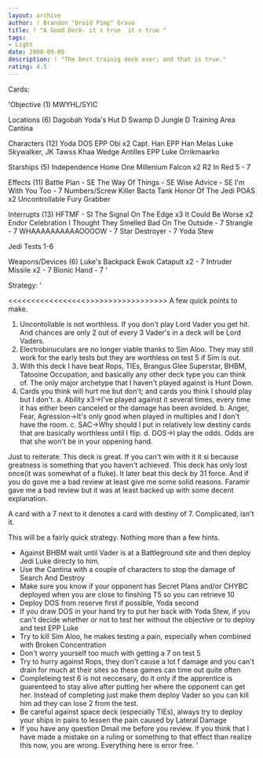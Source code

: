 ```yaml
---
layout: archive
author: ! Brandon "Droid Pimp" Gravo
title: ! "A Good Deck- it s true  it s true "
tags:
- Light
date: 2000-09-05
description: ! "The best trainig deck ever; and that is true."
rating: 4.5
---
```

Cards: 

'Objective (1)
MWYHL/SYIC

Locations (6)
Dagobah
Yoda's Hut
D Swamp
D Jungle
D Training Area
Cantina

Characters (12)
Yoda
DOS
EPP Obi x2
Capt. Han
EPP Han
Melas
Luke Skywalker, JK
Tawss Khaa
Wedge Antilles
EPP Luke
Orrikmaarko

Starships (5)
Independence
Home One
Millenium Falcon x2
R2 In Red 5 - 7

Effects (11)
Battle Plan - SE
The Way Of Things - SE
Wise Advice - SE
I'm With You Too -  7
Numbers/Screw Killer
Bacta Tank
Honor Of The Jedi
POAS x2
Uncontrollable Fury
Grabber

Interrupts (13)
HFTMF - SI
The Signal
On The Edge x3
It Could Be Worse x2
Endor Celebration
I Thought They Smelled Bad On The Outside - 7
Strangle - 7
WHAAAAAAAAAAOOOOW - 7
Star Destroyer - 7
Yoda Stew

Jedi Tests 1-6

Weapons/Devices (6)
Luke's Backpack
Ewok Catapult x2 - 7
Intruder Missile x2 - 7
Bionic Hand - 7
'

Strategy: '

<<<<<<<<<<<<<<<<<>>>>>>>>>>>>>>>>>>
A few quick points to make.
1. Uncontollable is not worthless.  If you don't play Lord Vader you get hit.	And chances are only 2 out of every 3 Vader's in a deck will be Lord Vaders.
2. Electrobinuculars are no longer viable thanks to Sim Aloo.  They may still work for the early tests but they are worthless on test 5 if Sim is out.
3. With this deck I have beat Rops, TIEs, Brangus Glee Superstar, BHBM, Tatooine Occupation, and basically any other deck type you can think of.  The only major archetype that I haven't played against is Hunt Down.
4. Cards you think will hurt me but don't; and cards you think I should play but I don't.
     a.  Ability x3->I've played against it several times, every time it has either been canceled or the damage has been avoided.
     b.  Anger, Fear, Agression->It's only good when played in multiples and I don't have the room.
     c.  SAC->Why should I put in relatively low destiny cards that are basically worthless until I flip.
     d.  DOS->I play the odds.	Odds are that she won't be in your oppening hand.

Just to reiterate.  This deck is great.  If you can't win with it it si because greatness is something that you haven't achieved.  This deck has only lost once(it was somewhat of a fluke).	It later beat this deck by 31 force. And if you do gove me a bad review at least give me some solid reasons.  Faramir gave me a bad review but it was at least backed up with some decent explanation.

A card with a 7 next to it denotes a card with destiny of 7.  Complicated, isn't it.

This will be a fairly quick strategy.  Nothing more than a few hints.

- Against BHBM wait until Vader is at a Battleground site and then deploy Jedi Luke directy to him.
- Use the Cantina with a couple of characters to stop the damage of Search And Destroy
- Make sure you know if your opponent has Secret Plans and/or CHYBC deployed when you are close to finshing T5 so you can retrieve 10
- Deploy DOS from reserve first if possible, Yoda second
- If you draw DOS in your hand try to put her back with Yoda Stew, if you can't decide whether or not to test her without the objective or to deploy and test EPP Luke
- Try to kill Sim Aloo, he makes testing a pain, especially when combined with Broken Concentration
- Don't worry yourself too much with getting a 7 on test 5
- Try to hurry against Rops, they don't cause a lot f damage and you can't drain for much at their sites so these games can time out quite often
- Completeing test 6 is not neccesary, do it only if the apprentice is guarenteed to stay alive after putting her where the opponent can get her.  Instead of completing just make them deploy Vader so you can kill him ad they can lose 2 from the test.
- Be careful against space deck (especially TIEs), always try to deploy your ships in pairs to lessen the pain caused by Lateral Damage
- If you have any question Dmail me before you review.  If you think that I have made a mistake on a ruling or something to that effect than realize this now, you are wrong.  Everything here is error free. '